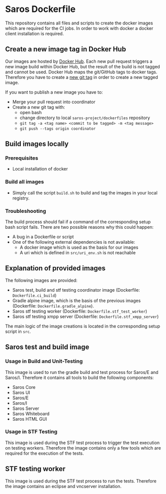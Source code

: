 # Saros Dockerfile
This repository contains all files and scripts to create the docker images which are required for the CI jobs.
In order to work with docker a docker client installation is required.

## Create a new image tag in Docker Hub
Our images are hosted by [Docker Hub](https://hub.docker.com/u/saros).
Each new pull request triggers a new image build within Docker Hub, but the result of the build is not tagged and cannot be used.
Docker Hub maps the git/GitHub tags to docker tags. Therefore you have to create a [new git tag](https://git-scm.com/book/en/v2/Git-Basics-Tagging) in order to create a new tagged image.

If you want to publish a new image you have to:
* Merge your pull request into coordinator
* Create a new git tag with:
  * open bash
  * change directory to local `saros-project/dockerfiles` repository
  * `git tag -a <tag name> <commit to be tagged> -m <tag message>`
  * `git push --tags origin coordinator`

## Build images locally

### Prerequisites
* Local installation of docker

### Build all images
* Simply call the script `build.sh` to build and tag the images in your local registry.

### Troubleshooting
The build process should fail if a command of the corresponding setup bash script fails. There are two possible reasons why this could happen:
* A bug in a Dockerfile or script
* One of the following external dependencies is not available:
  * A docker image which is used as the basis for our images
  * A uri which is defined in `src/uri_env.sh` is not reachable

## Explanation of provided images
The following images are provided:
 * Saros test, build and stf testing coordinator image (Dockerfile: `Dockerfile.ci_build`)
 * Gradle alpine image, which is the basis of the previous images (Dockerfile: `Dockerfile.gradle_alpine`).
 * Saros stf testing worker (Dockerfile: `Dockerfile.stf_test_worker`)
 * Saros stf testing xmpp server (Dockerfile: `Dockerfile.stf_xmpp_server`)

The main logic of the image creations is located in the corresponding setup script in `src`.

## Saros test and build image

### Usage in Build and Unit-Testing
This image is used to run the gradle build and test process for Saros/E and Saros/I.
Therefore it contains all tools to build the following components:
 * Saros Core
 * Saros UI
 * Saros/E
 * Saros/I
 * Saros Server
 * Saros Whiteboard
 * Saros HTML GUI

### Usage in STF Testing
This image is used during the STF test process to trigger the test execution on testing workers.
Therefore the image contains only a few tools which are required for the execution of the tests.

## STF testing worker
This image is used during the STF test process to run the tests.
Therefore the image contains an eclipse and vncserver installation.

